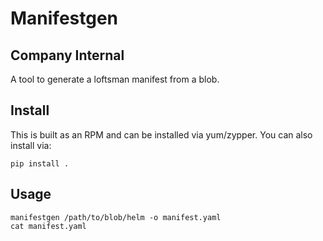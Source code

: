 # Manifestgen

## Company Internal

A tool to generate a loftsman manifest from a blob.

## Install

This is built as an RPM and can be installed via yum/zypper. You can also install via:

    pip install .

## Usage

    manifestgen /path/to/blob/helm -o manifest.yaml
    cat manifest.yaml

